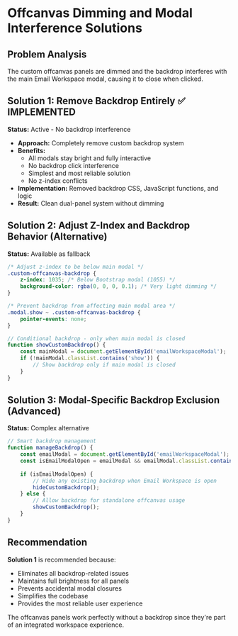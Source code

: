 # Offcanvas Dimming and Modal Interference Solutions

## Problem Analysis
The custom offcanvas panels are dimmed and the backdrop interferes with the main Email Workspace modal, causing it to close when clicked.

## Solution 1: Remove Backdrop Entirely ✅ IMPLEMENTED
**Status:** Active - No backdrop interference

- **Approach:** Completely remove custom backdrop system
- **Benefits:** 
  - All modals stay bright and fully interactive
  - No backdrop click interference
  - Simplest and most reliable solution
  - No z-index conflicts
- **Implementation:** Removed backdrop CSS, JavaScript functions, and logic
- **Result:** Clean dual-panel system without dimming

## Solution 2: Adjust Z-Index and Backdrop Behavior (Alternative)
**Status:** Available as fallback

```css
/* Adjust z-index to be below main modal */
.custom-offcanvas-backdrop {
    z-index: 1035; /* Below Bootstrap modal (1055) */
    background-color: rgba(0, 0, 0, 0.1); /* Very light dimming */
}

/* Prevent backdrop from affecting main modal area */
.modal.show ~ .custom-offcanvas-backdrop {
    pointer-events: none;
}
```

```javascript
// Conditional backdrop - only when main modal is closed
function showCustomBackdrop() {
    const mainModal = document.getElementById('emailWorkspaceModal');
    if (!mainModal.classList.contains('show')) {
        // Show backdrop only if main modal is closed
    }
}
```

## Solution 3: Modal-Specific Backdrop Exclusion (Advanced)
**Status:** Complex alternative

```javascript
// Smart backdrop management
function manageBackdrop() {
    const emailModal = document.getElementById('emailWorkspaceModal');
    const isEmailModalOpen = emailModal && emailModal.classList.contains('show');
    
    if (isEmailModalOpen) {
        // Hide any existing backdrop when Email Workspace is open
        hideCustomBackdrop();
    } else {
        // Allow backdrop for standalone offcanvas usage
        showCustomBackdrop();
    }
}
```

## Recommendation
**Solution 1** is recommended because:
- Eliminates all backdrop-related issues
- Maintains full brightness for all panels
- Prevents accidental modal closures
- Simplifies the codebase
- Provides the most reliable user experience

The offcanvas panels work perfectly without a backdrop since they're part of an integrated workspace experience.